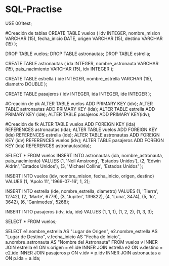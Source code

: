 # SQL-Practise

USE 001test;


#Creación de tablas
CREATE TABLE vuelos (
idv INTEGER,
nombre_mision VARCHAR (15),
fecha_inicio DATE,
origen VARCHAR (15),
destino VARCHAR (15)
);

DROP TABLE vuelos;
DROP TABLE astronautas;
DROP TABLE estrella;

CREATE TABLE astronautas (
ida INTEGER,
nombre_astronauta VARCHAR (15),
pais_nacimiento VARCHAR (15),
idv INTEGER
);

CREATE TABLE estrella (
ide INTEGER,
nombre_estrella VARCHAR (15),
diametro DOUBLE
);

CREATE TABLE pasajeros (
idv INTEGER,
ida INTEGER,
ide INTEGER
);

#Creación de pk
ALTER TABLE vuelos ADD PRIMARY KEY (idv);
ALTER TABLE astronautas ADD PRIMARY KEY (ida);
ALTER TABLE estrella ADD PRIMARY KEY (ide);
ALTER TABLE pasajeros ADD PRIMARY KEY(idv);

#Creación de fk
ALTER TABLE vuelos ADD FOREIGN KEY (ida) REFERENCES astronautas (ida);
ALTER TABLE vuelos ADD FOREIGN KEY (ide) REFERENCES estrella (ide);
ALTER TABLE astronautas ADD FOREIGN KEY (idv) REFERENCES vuelos (idv);
ALTER TABLE pasajeros ADD FOREIGN KEY (ida) REFERENCES astronautas(ida);


SELECT * FROM vuelos
INSERT INTO astronautas (ida, nombre_astronauta, pais_nacimiento)
VALUES (1, 'Neil Amstrong', 'Estados Unidos'),
		(2, 'Edwin Aldrin', 'Estados Unidos'),
		(3, 'Michael Collins', 'Estados Unidos' );
		
INSERT INTO vuelos (idv, nombre_mision, fecha_inicio, origen, destino)
VALUES (1, 'Apolo 11', '1969-07-16', 1, 2);

INSERT INTO estrella (ide, nombre_estrella, diametro)
VALUES (1, 'Tierra', 12742),
	(2, 'Marte', 6779),
	(3, 'Jupiter', 139822),
	(4, 'Luna', 3474),
	(5, 'Io', 3642),
	(6, 'Ganimedes', 5268);
	
INSERT INTO pasajeros (idv, ida, ide)
VALUES (1, 1, 1),
		(1, 2, 2),
		(1, 3, 3);
		
SELECT * FROM vuelos;

SELECT
  e1.nombre_estrella AS "Lugar de Origen",
  e2.nombre_estrella AS "Lugar de Destino",
  v.fecha_inicio AS "Fecha de Inicio",
  a.nombre_astronauta AS "Nombre del Astronauta"
FROM
  vuelos v
INNER JOIN
  estrella e1 ON v.origen = e1.ide
INNER JOIN
  estrella e2 ON v.destino = e2.ide
INNER JOIN
  pasajeros p ON v.idv = p.idv
INNER JOIN
  astronautas a ON p.ida = a.ida;
